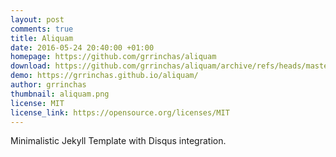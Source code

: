 ```yaml
---
layout: post
comments: true
title: Aliquam
date: 2016-05-24 20:40:00 +01:00
homepage: https://github.com/grrinchas/aliquam
download: https://github.com/grrinchas/aliquam/archive/refs/heads/master.zip
demo: https://grrinchas.github.io/aliquam/
author: grrinchas
thumbnail: aliquam.png
license: MIT
license_link: https://opensource.org/licenses/MIT
---
```


Minimalistic Jekyll Template with Disqus integration.
